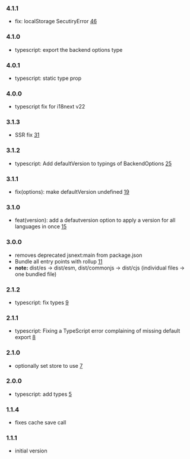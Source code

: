 ### 4.1.1

- fix: localStorage SecutiryError [46](https://github.com/i18next/i18next-localstorage-backend/pull/46)

### 4.1.0

- typescript: export the backend options type

### 4.0.1

- typescript: static type prop

### 4.0.0

- typescript fix for i18next v22

### 3.1.3

- SSR fix [31](https://github.com/i18next/i18next-localstorage-backend/pull/31)

### 3.1.2

- typescript: Add defaultVersion to typings of BackendOptions [25](https://github.com/i18next/i18next-localstorage-backend/pull/25)

### 3.1.1

- fix(options): make defaultVersion undefined [19](https://github.com/i18next/i18next-localstorage-backend/pull/19)

### 3.1.0

- feat(version): add a defautversion option to apply a version for all languages in once [15](https://github.com/i18next/i18next-localstorage-backend/pull/15)

### 3.0.0

- removes deprecated jsnext:main from package.json
- Bundle all entry points with rollup [11](https://github.com/i18next/i18next-localstorage-backend/pull/11)
- **note:** dist/es -> dist/esm, dist/commonjs -> dist/cjs (individual files -> one bundled file)

### 2.1.2

- typescript: fix types [9](https://github.com/i18next/i18next-localstorage-backend/pull/9)

### 2.1.1

- typescript: Fixing a TypeScript error complaining of missing default export [8](https://github.com/i18next/i18next-localstorage-backend/pull/8)

### 2.1.0

- optionally set store to use [7](https://github.com/i18next/i18next-localstorage-backend/pull/7)

### 2.0.0

- typescript: add types [5](https://github.com/i18next/i18next-localstorage-backend/pull/5)

### 1.1.4

- fixes cache save call

### 1.1.1

- initial version
